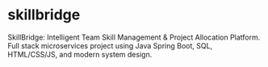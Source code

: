 # skillbridge
SkillBridge: Intelligent Team Skill Management &amp; Project Allocation Platform. Full stack microservices project using Java Spring Boot, SQL, HTML/CSS/JS, and modern system design.
